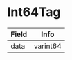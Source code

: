 # Int64Tag

<table><thead><tr><th>Field</th><th>Info</th></tr></thead><tbody>
<tr><td>data</td><td>varint64</td></tr>
</tbody></table>